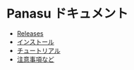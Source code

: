 # Panasu ドキュメント

* [Releases](https://github.com/ipponshimeji/Panasu/releases/)
* [インストール](Installation.ja.md)
* [チュートリアル](Tutorial.ja.md)
* [注意事項など](Remarks.ja.md)
